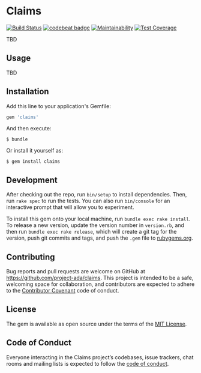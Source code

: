 # Claims

[![Build Status](https://travis-ci.org/eturino/claims.svg?branch=master)](https://travis-ci.org/eturino/claims)
[![codebeat badge](https://codebeat.co/badges/37928c35-192c-401c-89db-3b8d0ea7977b)](https://codebeat.co/projects/github-com-eturino-claims-master)
[![Maintainability](https://api.codeclimate.com/v1/badges/7519a8f158af0d6b2493/maintainability)](https://codeclimate.com/github/eturino/claims/maintainability)
[![Test Coverage](https://api.codeclimate.com/v1/badges/7519a8f158af0d6b2493/test_coverage)](https://codeclimate.com/github/eturino/claims/test_coverage)

TBD

## Usage

TBD

## Installation

Add this line to your application's Gemfile:

```ruby
gem 'claims'
```

And then execute:

    $ bundle

Or install it yourself as:

    $ gem install claims

## Development

After checking out the repo, run `bin/setup` to install dependencies. Then, run `rake spec` to run the tests. You can also run `bin/console` for an interactive prompt that will allow you to experiment.

To install this gem onto your local machine, run `bundle exec rake install`. To release a new version, update the version number in `version.rb`, and then run `bundle exec rake release`, which will create a git tag for the version, push git commits and tags, and push the `.gem` file to [rubygems.org](https://rubygems.org).

## Contributing

Bug reports and pull requests are welcome on GitHub at https://github.com/project-ada/claims. This project is intended to be a safe, welcoming space for collaboration, and contributors are expected to adhere to the [Contributor Covenant](http://contributor-covenant.org) code of conduct.

## License

The gem is available as open source under the terms of the [MIT License](https://opensource.org/licenses/MIT).

## Code of Conduct

Everyone interacting in the Claims project’s codebases, issue trackers, chat rooms and mailing lists is expected to follow the [code of conduct](https://github.com/[USERNAME]/claims/blob/master/CODE_OF_CONDUCT.md).
